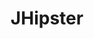 ---
blog: https://developer.okta.com/blog/2019/05/23/java-microservices-spring-cloud-config
codehost: https://github.com/https://github.com/jhipster
logohandle: jhipstertech
sort: jhipster
title: JHipster
twitter: https://x.com/java_hipster
website: https://www.jhipster.tech/
---